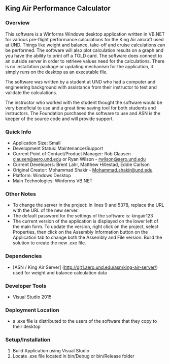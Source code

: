 ## King Air Performance Calculator

### Overview
This software is a Winforms Windows desktop application written in VB.NET for various pre-flight performance calculations for the King Air aircraft used at UND.  Things like weight and balance, take-off and cruise calculations can be performed.  The software will also plot calculation results on a graph and you have the ability to print off a TOLD card.  The software does connect to an outside server in order to retrieve values need for the calculations.  There is no installation package or updating mechanism for the application, it simply runs on the desktop as an executable file.

The software was written by a student at UND who had a computer and engineering background with assistance from their instructor to test and validate the calculations.

The instructor who worked with the student thought the software would be very beneficial to use and a great time saving tool for both students and instructors.  The Foundation purchased the software to use and ASN is the keeper of the source code and will provide support. 

### Quick Info
* Application Size: Small
* Development Status: Maintenance/Support
* Current Point of Contact/Product Manager: Rob Clausen - clausen@aero.und.edu or Ryan Wilson - rwilson@aero.und.edu 
* Current Developers: Brent Lahr, Matthew Hillestad, Eddie Carlson
* Original Creator: Mohammad Shakir - Mohammad.shakir@und.edu
* Platform: Windows Desktop
* Main Technologies: Winforms VB.NET

### Other Notes
* To change the server in the project: In lines 9 and 5378, replace the URL with the URL of the new server.
* The default password for the settings of the software is: kingair123
* The current version of the application is displayed on the lower left of the main form.  To update the version, right click on the project, select Properties, then click on the Assembly Information button on the Application tab to change both the Assembly and File version.  Build the solution to create the new .exe file.

### Dependencies
* [ASN / King Air Server] (http://git1.aero.und.edu/asn/king-air-server/)  used for weight and balance calculation data

### Developer Tools
* Visual Studio 2015

### Deployment Location
* a .exe file is distributed to the users of the software that they copy to their desktop

### Setup/Installation
1. Build Application using Visual Studio
2. Locate .exe file located in bin/Debug or bin/Release folder 
